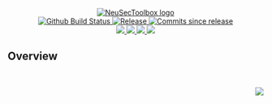 <!-- markdownlint-disable -->
<p align="center">
    <a href="https://github.com/NeuSecToolbox/">
        <img src="https://cdn.wolfsoftware.com/assets/images/github/organisations/neusectoolbox/black-and-white-circle-256.png" alt="NeuSecToolbox logo" />
    </a>
    <br />
    <a href="https://github.com/NeuSecToolbox/web-crawler-framework-selenium-unthreaded/actions/workflows/cicd-pipeline.yml">
        <img src="https://img.shields.io/github/actions/workflow/status/NeuSecToolbox/web-crawler-framework-selenium-unthreaded/cicd-pipeline.yml?branch=master&label=cicd%20pipeline&style=for-the-badge" alt="Github Build Status" />
    </a>
    <a href="https://github.com/NeuSecToolbox/web-crawler-framework-selenium-unthreaded/releases/latest">
        <img src="https://img.shields.io/github/v/release/NeuSecToolbox/web-crawler-framework-selenium-unthreaded?color=blue&label=Latest%20Release&style=for-the-badge" alt="Release">
    </a>
    <a href="https://github.com/NeuSecToolbox/web-crawler-framework-selenium-unthreaded/releases/latest">
        <img src="https://img.shields.io/github/commits-since/NeuSecToolbox/web-crawler-framework-selenium-unthreaded/latest.svg?color=blue&style=for-the-badge" alt="Commits since release">
    </a>
    <br />
    <a href="https://github.com/NeuSecToolbox/web-crawler-framework-selenium-unthreaded/blob/master/.github/CODE_OF_CONDUCT.md">
        <img src="https://img.shields.io/badge/Code%20of%20Conduct-blue?style=for-the-badge" />
    </a>
    <a href="https://github.com/NeuSecToolbox/web-crawler-framework-selenium-unthreaded/blob/master/.github/CONTRIBUTING.md">
        <img src="https://img.shields.io/badge/Contributing-blue?style=for-the-badge" />
    </a>
    <a href="https://github.com/NeuSecToolbox/web-crawler-framework-selenium-unthreaded/blob/master/.github/SECURITY.md">
        <img src="https://img.shields.io/badge/Report%20Security%20Concern-blue?style=for-the-badge" />
    </a>
    <a href="https://github.com/NeuSecToolbox/web-crawler-framework-selenium-unthreaded/issues">
        <img src="https://img.shields.io/badge/Get%20Support-blue?style=for-the-badge" />
    </a>
</p>

## Overview

<br />
<p align="right"><a href="https://wolfsoftware.com/"><img src="https://img.shields.io/badge/Created%20by%20Wolf%20on%20behalf%20of%20Wolf%20Software-blue?style=for-the-badge" /></a></p>
